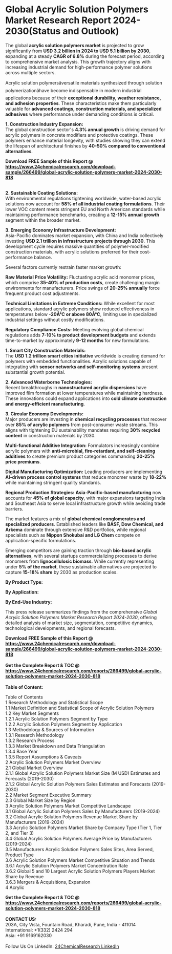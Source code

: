 <h1>Global Acrylic Solution Polymers Market Research Report 2024-2030(Status and Outlook)</h1><p>The global <strong>acrylic solution polymers market</strong> is projected to grow significantly from <strong>USD 3.2 billion in 2024 to USD 5.1 billion by 2030</strong>, expanding at a steady <strong>CAGR of 6.8%</strong> during the forecast period, according to comprehensive market analysis. This growth trajectory aligns with increasing industrial demand for high-performance polymer solutions across multiple sectors.</p><p>Acrylic solution polymersâversatile materials synthesized through solution polymerizationâhave become indispensable in modern industrial applications because of their <strong>exceptional durability, weather resistance, and adhesion properties</strong>. These characteristics make them particularly valuable for <strong>advanced coatings, construction materials, and specialized adhesives</strong> where performance under demanding conditions is critical.</p><p><strong>1. Construction Industry Expansion:</strong><br>
The global construction sector's <strong>4.3% annual growth</strong> is driving demand for acrylic polymers in concrete modifiers and protective coatings. These polymers enhance material longevity, with studies showing they can extend the lifespan of architectural finishes by <strong>40-50% compared to conventional alternatives</strong>.</p><div><b>Download FREE Sample of this Report @ 
            <a href="https://www.24chemicalresearch.com/download-sample/266499/global-acrylic-solution-polymers-market-2024-2030-818">
            https://www.24chemicalresearch.com/download-sample/266499/global-acrylic-solution-polymers-market-2024-2030-818</a></b></div><br><p><strong>2. Sustainable Coating Solutions:</strong><br>
With environmental regulations tightening worldwide, water-based acrylic solutions now account for <strong>58% of all industrial coating formulations</strong>. Their lower VOC content meets stringent EU and North American standards while maintaining performance benchmarks, creating a <strong>12-15% annual growth</strong> segment within the broader market.</p><p><strong>3. Emerging Economy Infrastructure Development:</strong><br>
Asia-Pacific dominates market expansion, with China and India collectively investing <strong>USD 2.1 trillion in infrastructure projects through 2030</strong>. This development cycle requires massive quantities of polymer-modified construction materials, with acrylic solutions preferred for their cost-performance balance.</p><p>Several factors currently restrain faster market growth:</p><p><strong>Raw Material Price Volatility:</strong> Fluctuating acrylic acid monomer prices, which comprise <strong>35-40% of production costs</strong>, create challenging margin environments for manufacturers. Price swings of <strong>20-25% annually</strong> force frequent product cost adjustments.</p><p><strong>Technical Limitations in Extreme Conditions:</strong> While excellent for most applications, standard acrylic polymers show reduced effectiveness in temperatures below <strong>-20Â°C or above 80Â°C</strong>, limiting use in specialized industrial settings without costly modifications.</p><p><strong>Regulatory Compliance Costs:</strong> Meeting evolving global chemical regulations adds <strong>7-10% to product development budgets</strong> and extends time-to-market by approximately <strong>9-12 months</strong> for new formulations.</p><p><strong>1. Smart City Construction Materials:</strong><br>
The <strong>USD 1.2 trillion smart cities initiative</strong> worldwide is creating demand for polymers with embedded functionalities. Acrylic solutions capable of integrating with <strong>sensor networks and self-monitoring systems</strong> present substantial growth potential.</p><p><strong>2. Advanced Waterborne Technologies:</strong><br>
Recent breakthroughs in <strong>nanostructured acrylic dispersions</strong> have improved film formation at lower temperatures while maintaining hardness. These innovations could expand applications into <strong>cold climate construction and energy-efficient manufacturing</strong>.</p><p><strong>3. Circular Economy Developments:</strong><br>
Major producers are investing in <strong>chemical recycling processes</strong> that recover over <strong>85% of acrylic polymers</strong> from post-consumer waste streams. This aligns with tightening EU sustainability mandates requiring <strong>30% recycled content</strong> in construction materials by 2030.</p><p><strong>Multi-functional Additive Integration:</strong> Formulators increasingly combine acrylic polymers with <strong>anti-microbial, fire-retardant, and self-cleaning additives</strong> to create premium product categories commanding <strong>20-25% price premiums</strong>.</p><p><strong>Digital Manufacturing Optimization:</strong> Leading producers are implementing <strong>AI-driven process control systems</strong> that reduce monomer waste by <strong>18-22%</strong> while maintaining stringent quality standards.</p><p><strong>Regional Production Strategies:</strong> <strong>Asia-Pacific-based manufacturing</strong> now accounts for <strong>45% of global capacity</strong>, with major expansions targeting India and Southeast Asia to serve local infrastructure growth while avoiding trade barriers.</p><p>The market features a mix of <strong>global chemical conglomerates and specialized producers</strong>. Established leaders like <strong>BASF, Dow Chemical, and Arkema</strong> dominate through extensive R&amp;D portfolios, while regional specialists such as <strong>Nippon Shokubai and LG Chem</strong> compete on application-specific formulations.</p><p>Emerging competitors are gaining traction through <strong>bio-based acrylic alternatives</strong>, with several startups commercializing processes to derive monomers from <strong>lignocellulosic biomass</strong>. While currently representing under <strong>5% of the market</strong>, these sustainable alternatives are projected to capture <strong>15-18% share</strong> by 2030 as production scales.</p><p><strong>By Product Type:</strong></p><p><strong>By Application:</strong></p><p><strong>By End-Use Industry:</strong></p><p>This press release summarizes findings from the comprehensive <em>Global Acrylic Solution Polymers Market Research Report 2024-2030</em>, offering detailed analysis of market size, segmentation, competitive dynamics, technological developments, and regional forecasts.</p><div><b>Download FREE Sample of this Report @ 
            <a href="https://www.24chemicalresearch.com/download-sample/266499/global-acrylic-solution-polymers-market-2024-2030-818">
            https://www.24chemicalresearch.com/download-sample/266499/global-acrylic-solution-polymers-market-2024-2030-818</a></b></div><br><div><b>Get the Complete Report & TOC @ 
            <a href="https://www.24chemicalresearch.com/reports/266499/global-acrylic-solution-polymers-market-2024-2030-818">
            https://www.24chemicalresearch.com/reports/266499/global-acrylic-solution-polymers-market-2024-2030-818</a></b></div><br>
            <b>Table of Content:</b><p>Table of Contents<br />
1 Research Methodology and Statistical Scope<br />
1.1 Market Definition and Statistical Scope of Acrylic Solution Polymers<br />
1.2 Key Market Segments<br />
1.2.1 Acrylic Solution Polymers Segment by Type<br />
1.2.2 Acrylic Solution Polymers Segment by Application<br />
1.3 Methodology & Sources of Information<br />
1.3.1 Research Methodology<br />
1.3.2 Research Process<br />
1.3.3 Market Breakdown and Data Triangulation<br />
1.3.4 Base Year<br />
1.3.5 Report Assumptions & Caveats<br />
2 Acrylic Solution Polymers Market Overview<br />
2.1 Global Market Overview<br />
2.1.1 Global Acrylic Solution Polymers Market Size (M USD) Estimates and Forecasts (2019-2030)<br />
2.1.2 Global Acrylic Solution Polymers Sales Estimates and Forecasts (2019-2030)<br />
2.2 Market Segment Executive Summary<br />
2.3 Global Market Size by Region<br />
3 Acrylic Solution Polymers Market Competitive Landscape<br />
3.1 Global Acrylic Solution Polymers Sales by Manufacturers (2019-2024)<br />
3.2 Global Acrylic Solution Polymers Revenue Market Share by Manufacturers (2019-2024)<br />
3.3 Acrylic Solution Polymers Market Share by Company Type (Tier 1, Tier 2, and Tier 3)<br />
3.4 Global Acrylic Solution Polymers Average Price by Manufacturers (2019-2024)<br />
3.5 Manufacturers Acrylic Solution Polymers Sales Sites, Area Served, Product Type<br />
3.6 Acrylic Solution Polymers Market Competitive Situation and Trends<br />
3.6.1 Acrylic Solution Polymers Market Concentration Rate<br />
3.6.2 Global 5 and 10 Largest Acrylic Solution Polymers Players Market Share by Revenue<br />
3.6.3 Mergers & Acquisitions, Expansion<br />
4 Acrylic</p><div><b>Get the Complete Report & TOC @ 
            <a href="https://www.24chemicalresearch.com/reports/266499/global-acrylic-solution-polymers-market-2024-2030-818">
            https://www.24chemicalresearch.com/reports/266499/global-acrylic-solution-polymers-market-2024-2030-818</a></b></div><br><b>CONTACT US:</b><br>
            203A, City Vista, Fountain Road, Kharadi, Pune, India - 411014<br>
            International: +1(332) 2424 294<br>
            Asia: +91 9169162030 <br><br>
            Follow Us On LinkedIn: <a href="https://www.linkedin.com/company/24chemicalresearch/">24ChemicalResearch LinkedIn</a>